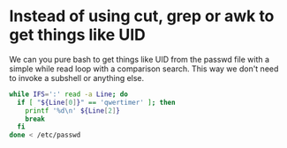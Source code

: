 # Instead of using cut, grep or awk to get things like UID

We can you pure bash to get things like UID from the passwd file with a simple while read loop with a comparison search. This way we don't need to invoke a subshell or anything else.


```bash
while IFS=':' read -a Line; do
  if [ "${Line[0]}" == 'qwertimer' ]; then
    printf '%d\n' ${Line[2]}
    break
  fi
done < /etc/passwd
```


